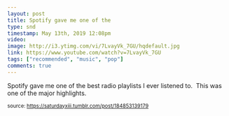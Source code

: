 ```yaml
---
layout: post
title: Spotify gave me one of the
type: snd
timestamp: May 13th, 2019 12:08pm
video: 
image: http://i3.ytimg.com/vi/7LvayVk_7GU/hqdefault.jpg
link: https://www.youtube.com/watch?v=7LvayVk_7GU
tags: ["recommended", "music", "pop"]
comments: true
---
```

    
Spotify gave me one of the best radio playlists I ever listened to.  This was one of the major highlights.
 
  
<small>source: https://saturdayxiii.tumblr.com/post/184853139179</small>